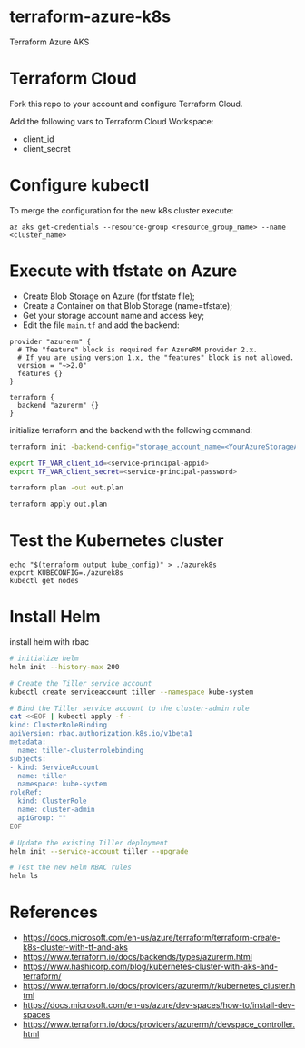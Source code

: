 # terraform-azure-k8s

Terraform Azure AKS

# Terraform Cloud

Fork this repo to your account and configure Terraform Cloud.

Add the following vars to Terraform Cloud Workspace:

- client_id
- client_secret

# Configure kubectl

To merge the configuration for the new k8s cluster execute:

```
az aks get-credentials --resource-group <resource_group_name> --name
<cluster_name>
```

# Execute with tfstate on Azure

- Create Blob Storage on Azure (for tfstate file);
- Create a Container on that Blob Storage (name=tfstate);
- Get your storage account name and access key;
- Edit the file ```main.tf``` and add the backend:

```hcl
provider "azurerm" {
  # The "feature" block is required for AzureRM provider 2.x. 
  # If you are using version 1.x, the "features" block is not allowed.
  version = "~>2.0"
  features {}
}

terraform {
  backend "azurerm" {}
}
```

initialize terraform and the backend with the following command:

```bash
terraform init -backend-config="storage_account_name=<YourAzureStorageAccountName>" -backend-config="container_name=tfstate" -backend-config="access_key=<YourStorageAccountAccessKey>" -backend-config="key=codelab.microsoft.tfstate"

export TF_VAR_client_id=<service-principal-appid>
export TF_VAR_client_secret=<service-principal-password>

terraform plan -out out.plan

terraform apply out.plan
```

# Test the Kubernetes cluster

```
echo "$(terraform output kube_config)" > ./azurek8s
export KUBECONFIG=./azurek8s
kubectl get nodes
```

# Install Helm

install helm with rbac

```bash
# initialize helm
helm init --history-max 200

# Create the Tiller service account 
kubectl create serviceaccount tiller --namespace kube-system

# Bind the Tiller service account to the cluster-admin role
cat <<EOF | kubectl apply -f -
kind: ClusterRoleBinding
apiVersion: rbac.authorization.k8s.io/v1beta1
metadata:
  name: tiller-clusterrolebinding
subjects:
- kind: ServiceAccount
  name: tiller
  namespace: kube-system
roleRef:
  kind: ClusterRole
  name: cluster-admin
  apiGroup: ""
EOF

# Update the existing Tiller deployment
helm init --service-account tiller --upgrade

# Test the new Helm RBAC rules
helm ls
```

# References

- https://docs.microsoft.com/en-us/azure/terraform/terraform-create-k8s-cluster-with-tf-and-aks
- https://www.terraform.io/docs/backends/types/azurerm.html
- https://www.hashicorp.com/blog/kubernetes-cluster-with-aks-and-terraform/
- https://www.terraform.io/docs/providers/azurerm/r/kubernetes_cluster.html
- https://docs.microsoft.com/en-us/azure/dev-spaces/how-to/install-dev-spaces
- https://www.terraform.io/docs/providers/azurerm/r/devspace_controller.html
